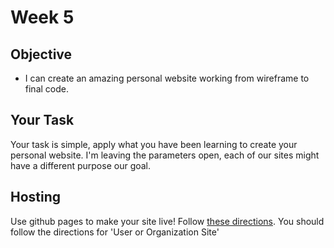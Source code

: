 # Week 5

## Objective
- I can create an amazing personal website working from wireframe to final code. 


## Your Task
Your task is simple, apply what you have been learning to create your personal website. I'm leaving the parameters open, each of our sites might have a different purpose our goal.

## Hosting
Use github pages to make your site live! Follow [these directions](https://pages.github.com/). You should follow the directions for 'User or Organization Site'


